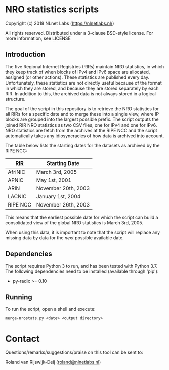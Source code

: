 # NRO statistics scripts

Copyright (c) 2018 NLnet Labs (https://nlnetlabs.nl/)

All rights reserved. Distributed under a 3-clause BSD-style license. For more information, see LICENSE

## Introduction

The five Regional Internet Registries (RIRs) maintain NRO statistics, in which they keep track of when blocks of IPv4 and IPv6 space are allocated, assigned (or other actions). These statistics are published every day. Unfortunately, these statistics are not directly useful because of the format in which they are stored, and because they are stored separately by each RIR. In addition to this, the archived data is not always stored in a logical structure.

The goal of the script in this repository is to retrieve the NRO statistics for all RIRs for a specific date and to merge these into a single view, where IP blocks are grouped into the largest possible prefix. The script outputs the joined RIR NRO statistics as two CSV files, one for IPv4 and one for IPv6. NRO statistics are fetch from the archives at the RIPE NCC and the script automatically takes any idiosyncracies of how data is archived into account.

The table below lists the starting dates for the datasets as archived by the RIPE NCC:

|RIR|Starting Date|
|---|-------------|
AfriNIC|March 3rd, 2005|
APNIC|May 1st, 2001|
ARIN|November 20th, 2003|
LACNIC|January 1st, 2004|
RIPE NCC|November 26th, 2003|

This means that the earliest possible date for which the script can build a consolidated view of the global NRO statistics is March 3rd, 2005.

When using this data, it is important to note that the script will replace any missing data by data for the *next* possible available date.

## Dependencies

The script requires Python 3 to run, and has been tested with Python 3.7. The following dependencies need to be installed (available through 'pip'):

 - py-radix >= 0.10

## Running

To run the script, open a shell and execute:

    merge-nrostats.py <date> <output directory>

# Contact

Questions/remarks/suggestions/praise on this tool can be sent to:

Roland van Rijswijk-Deij (<roland@nlnetlabs.nl>)
